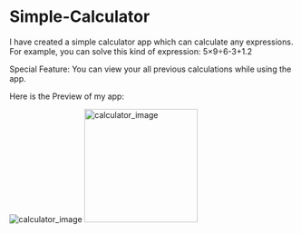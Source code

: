 # Simple-Calculator

I have created a simple calculator app which can calculate any expressions. For example, you can solve this kind of expression: 5×9÷6-3+1.2

Special Feature: 
You can view your all previous calculations while using the app.

Here is the Preview of my app:


![calculator_image](https://github.com/JihanHasan1/Simple-Calculator/assets/150295625/df958fd8-5ec4-429e-8139-f0297cf0c206)
<img src="https://github.com/JihanHasan1/Simple-Calculator/assets/150295625/df958fd8-5ec4-429e-8139-f0297cf0c206" width="200" alt="calculator_image">

